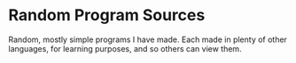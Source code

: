 # Random Program Sources
Random, mostly simple programs I have made. 
Each made in plenty of other languages, for learning purposes, and so others can view them.
